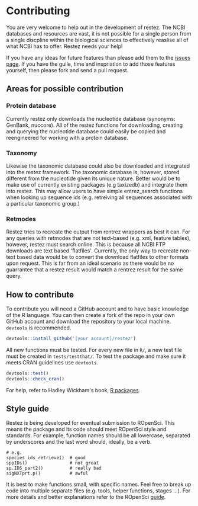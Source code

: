 # Contributing

You are very welcome to help out in the development of restez. The NCBI databases and resources are vast, it is not possible
for a single person from a single discpline within the biological sciences to effectively reaslise all of what NCBI has to offer.
Restez needs your help!

If you have any ideas for future features than please add them to the [issues page](https://github.com/AntonelliLab/restez/issues).
If you have the guile, time and inspriation to add those features yourself, then please fork and send a pull request.

## Areas for possible contribution

### Protein database

Currently restez only downloads the nucleotide database (synonyms: GenBank, nuccore). All of the restez functions for downloading,
creating and querying the nucleotide database could easily be copied and reengineered for working with a protein database.

### Taxonomy

Likewise the taxonomic database could also be downloaded and integrated into the restez framework. The taxonomic database is,
however, stored different from the nucleotide given its unique nature. Better would be to make use of currently existing packages
(e.g taxizedb) and integrate them into restez. This may allow users to have simple entrez_search functions when looking up
sequence ids (e.g. retreiving all sequences associated with a particular taxonomic group.)

### Retmodes

Restez tries to recreate the output from rentrez wrappers as best it can. For any queries with retmodes that are not text-based
(e.g. xml, feature tables), however, restez must search online. This is because all NCBI FTP downloads are text based 'flatfiles'.
Currently, the only way to recreate non-text based data would be to convert the download flatfiles to other formats upon request.
This is far from an ideal scenario as there would be no guarrantee that a restez result would match a rentrez result for the same
query.

## How to contribute

To contribute you will need a GitHub account and to have basic knowledge of the R language. You can then create a fork of the
repo in your own GitHub account and download the repository to your local machine. `devtools` is recommended.

```r
devtools::install_github('[your account]/restez')
```

All new functions must be tested. For every new file in `R/`, a new test file must be created in `tests/testthat/`. To test the
package and make sure it meets CRAN guidelines use `devtools`. 

```r
devtools::test()
devtools::check_cran()
```

For help, refer to Hadley Wickham's book, [R packages](http://r-pkgs.had.co.nz/).

## Style guide

Restez is being developed for eventual submission to ROpenSci. This means the package and its code should meet ROpenSci style and
standards. For example, function names should be all lowercase, separated by underscores and the last word should, ideally, be
a verb.

```
# e.g.
species_ids_retrieve()  # good
sppIDs()                # not great
sp.IDS_part2()          # really bad
sigNXTprt.p()           # awful
```

It is best to make functions small, with specific names. Feel free to break up code into multiple separate files (e.g. tools,
helper functions, stages ...). For more details and better explanations refer to the ROpenSci [guide](https://github.com/ropensci/onboarding/blob/master/packaging_guide.md).
